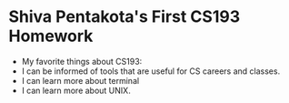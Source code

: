 # Shiva Pentakota's First CS193 Homework


- My favorite things about CS193:
- I can be informed of tools that are useful for CS careers and classes.
- I can learn more about terminal 
- I can learn more about UNIX.



